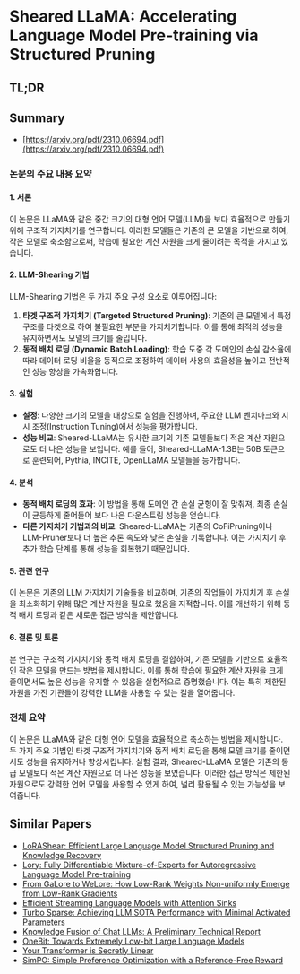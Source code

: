 # Sheared LLaMA: Accelerating Language Model Pre-training via Structured Pruning
## TL;DR
## Summary
- [https://arxiv.org/pdf/2310.06694.pdf](https://arxiv.org/pdf/2310.06694.pdf)

### 논문의 주요 내용 요약

#### 1. 서론
이 논문은 LLaMA와 같은 중간 크기의 대형 언어 모델(LLM)을 보다 효율적으로 만들기 위해 구조적 가지치기를 연구합니다. 이러한 모델들은 기존의 큰 모델을 기반으로 하여, 작은 모델로 축소함으로써, 학습에 필요한 계산 자원을 크게 줄이려는 목적을 가지고 있습니다.

#### 2. LLM-Shearing 기법
LLM-Shearing 기법은 두 가지 주요 구성 요소로 이루어집니다:
1. **타겟 구조적 가지치기 (Targeted Structured Pruning)**: 기존의 큰 모델에서 특정 구조를 타겟으로 하여 불필요한 부분을 가지치기합니다. 이를 통해 최적의 성능을 유지하면서도 모델의 크기를 줄입니다.
2. **동적 배치 로딩 (Dynamic Batch Loading)**: 학습 도중 각 도메인의 손실 감소율에 따라 데이터 로딩 비율을 동적으로 조정하여 데이터 사용의 효율성을 높이고 전반적인 성능 향상을 가속화합니다.

#### 3. 실험
- **설정**: 다양한 크기의 모델을 대상으로 실험을 진행하며, 주요한 LLM 벤치마크와 지시 조정(Instruction Tuning)에서 성능을 평가합니다.
- **성능 비교**: Sheared-LLaMA는 유사한 크기의 기존 모델들보다 적은 계산 자원으로도 더 나은 성능을 보입니다. 예를 들어, Sheared-LLaMA-1.3B는 50B 토큰으로 훈련되어, Pythia, INCITE, OpenLLaMA 모델들을 능가합니다.

#### 4. 분석
- **동적 배치 로딩의 효과**: 이 방법을 통해 도메인 간 손실 균형이 잘 맞춰져, 최종 손실이 균등하게 줄어들어 보다 나은 다운스트림 성능을 얻습니다.
- **다른 가지치기 기법과의 비교**: Sheared-LLaMA는 기존의 CoFiPruning이나 LLM-Pruner보다 더 높은 추론 속도와 낮은 손실을 기록합니다. 이는 가지치기 후 추가 학습 단계를 통해 성능을 회복했기 때문입니다.

#### 5. 관련 연구
이 논문은 기존의 LLM 가지치기 기술들을 비교하며, 기존의 작업들이 가지치기 후 손실을 최소화하기 위해 많은 계산 자원을 필요로 했음을 지적합니다. 이를 개선하기 위해 동적 배치 로딩과 같은 새로운 접근 방식을 제안합니다.

#### 6. 결론 및 토론
본 연구는 구조적 가지치기와 동적 배치 로딩을 결합하여, 기존 모델을 기반으로 효율적인 작은 모델을 만드는 방법을 제시합니다. 이를 통해 학습에 필요한 계산 자원을 크게 줄이면서도 높은 성능을 유지할 수 있음을 실험적으로 증명했습니다. 이는 특히 제한된 자원을 가진 기관들이 강력한 LLM을 사용할 수 있는 길을 열어줍니다.

### 전체 요약
이 논문은 LLaMA와 같은 대형 언어 모델을 효율적으로 축소하는 방법을 제시합니다. 두 가지 주요 기법인 타겟 구조적 가지치기와 동적 배치 로딩을 통해 모델 크기를 줄이면서도 성능을 유지하거나 향상시킵니다. 실험 결과, Sheared-LLaMA 모델은 기존의 동급 모델보다 적은 계산 자원으로 더 나은 성능을 보였습니다. 이러한 접근 방식은 제한된 자원으로도 강력한 언어 모델을 사용할 수 있게 하여, 널리 활용될 수 있는 가능성을 보여줍니다.

## Similar Papers
- [LoRAShear: Efficient Large Language Model Structured Pruning and Knowledge Recovery](2310.18356.md)
- [Lory: Fully Differentiable Mixture-of-Experts for Autoregressive Language Model Pre-training](2405.03133.md)
- [From GaLore to WeLore: How Low-Rank Weights Non-uniformly Emerge from Low-Rank Gradients](2407.11239.md)
- [Efficient Streaming Language Models with Attention Sinks](2309.17453.md)
- [Turbo Sparse: Achieving LLM SOTA Performance with Minimal Activated Parameters](2406.05955.md)
- [Knowledge Fusion of Chat LLMs: A Preliminary Technical Report](2402.16107.md)
- [OneBit: Towards Extremely Low-bit Large Language Models](2402.11295.md)
- [Your Transformer is Secretly Linear](2405.12250.md)
- [SimPO: Simple Preference Optimization with a Reference-Free Reward](2405.14734.md)

